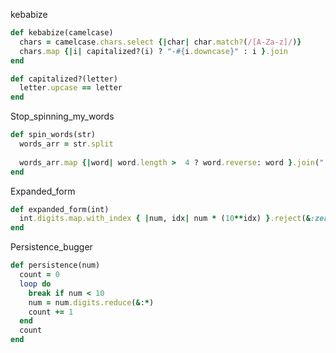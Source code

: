 kebabize

```ruby
def kebabize(camelcase)
  chars = camelcase.chars.select {|char| char.match?(/[A-Za-z]/)}
  chars.map {|i| capitalized?(i) ? "-#{i.downcase}" : i }.join
end

def capitalized?(letter)
  letter.upcase == letter
end
```

Stop_spinning_my_words

```ruby
def spin_words(str)
  words_arr = str.split
  
  words_arr.map {|word| word.length >  4 ? word.reverse: word }.join(" ")
end
```

Expanded_form

```ruby
def expanded_form(int)
  int.digits.map.with_index { |num, idx| num * (10**idx) }.reject(&:zero?).reverse.join(' + ')
end
```

Persistence_bugger

```ruby
def persistence(num)
  count = 0
  loop do
    break if num < 10
    num = num.digits.reduce(&:*)
    count += 1
  end
  count
end
```

